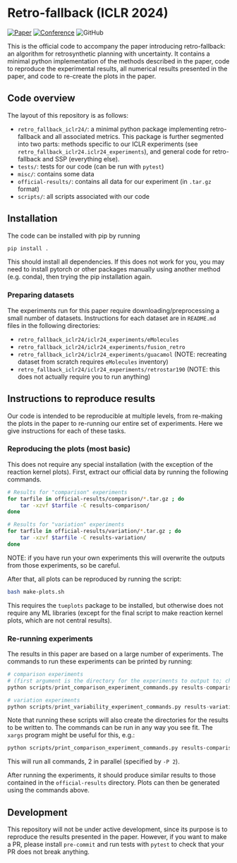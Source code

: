 # Retro-fallback (ICLR 2024)

[![Paper](http://img.shields.io/badge/paper-arxiv.2310.09270-B31B1B.svg)](https://arxiv.org/abs/2310.09270)
[![Conference](http://img.shields.io/badge/ICLR-2024-4b44ce.svg)](https://openreview.net/forum?id=dl0u4ODCuW)
![GitHub](https://img.shields.io/github/license/AustinT/retro-fallback-iclr24)

This is the official code to accompany the paper introducing retro-fallback:
an algorithm for retrosynthetic planning with uncertainty.
It contains a minimal python implementation of the methods
described in the paper, code to reproduce the experimental results,
all numerical results presented in the paper,
and code to re-create the plots in the paper.

## Code overview

The layout of this repository is as follows:

- `retro_fallback_iclr24/`: a minimal python package implementing retro-fallback and all associated metrics.
  This package is further segmented into two parts: methods specific to our ICLR experiments (see `retro_fallback_iclr24.iclr24_experiments`),
  and general code for retro-fallback and SSP (everything else).
- `tests/`: tests for our code (can be run with `pytest`)
- `misc/`: contains some data
- `official-results/`: contains all data for our experiment (in `.tar.gz` format)
- `scripts/`: all scripts associated with our code

## Installation

The code can be installed with pip by running

```bash
pip install .
```

This should install all dependencies.
If this does not work for you, you may need to install pytorch or other packages manually
using another method (e.g. conda),
then trying the pip installation again.

### Preparing datasets

The experiments run for this paper require downloading/preprocessing a small number of datasets.
Instructions for each dataset are in `README.md` files in the following directories:

- `retro_fallback_iclr24/iclr24_experiments/eMolecules`
- `retro_fallback_iclr24/iclr24_experiments/fusion_retro`
- `retro_fallback_iclr24/iclr24_experiments/guacamol` (NOTE: recreating dataset from scratch requires `eMolecules` inventory)
- `retro_fallback_iclr24/iclr24_experiments/retrostar190` (NOTE: this does not actually require you to run anything)

## Instructions to reproduce results

Our code is intended to be reproducible at multiple levels,
from re-making the plots in the paper to re-running our entire set of experiments.
Here we give instructions for each of these tasks.

### Reproducing the plots (most basic)

This does not require any special installation (with the exception of the reaction kernel plots).
First, extract our official data by running the following commands.

```bash
# Results for "comparison" experiments
for tarfile in official-results/comparison/*.tar.gz ; do
    tar -xzvf $tarfile -C results-comparison/
done

# Results for "variation" experiments
for tarfile in official-results/variation/*.tar.gz ; do
    tar -xzvf $tarfile -C results-variation/
done
```

NOTE: if you have run your own experiments this will overwrite the outputs from those experiments,
so be careful.

After that, all plots can be reproduced by running the script:

```bash
bash make-plots.sh
```

This requires the `tueplots` package to be installed, but otherwise does not require any ML libraries
(except for the final script to make reaction kernel plots, which are not central results).

### Re-running experiments

The results in this paper are based on a large number of experiments.
The commands to run these experiments can be printed by running:

```python
# comparison experiments
# (first argument is the directory for the experiments to output to; change if desired)
python scripts/print_comparison_experiment_commands.py results-comparison

# variation experiments
python scripts/print_variability_experiment_commands.py results-variation
```

Note that running these scripts will also create the directories for the results to be written to.
The commands can be run in any way you see fit.
The `xargs` program might be useful for this, e.g.:

```bash
python scripts/print_comparison_experiment_commands.py results-comparison | xargs -I {} -P 2 bash -c {}
```

This will run all commands, 2 in parallel (specified by `-P 2`).

After running the experiments,
it should produce similar results to those contained in the
`official-results` directory.
Plots can then be generated using the commands above.

## Development

This repository will not be under active development,
since its purpose is to reproduce the results presented in the paper.
However, if you want to make a PR,
please install `pre-commit` and run tests with `pytest`
to check that your PR does not break anything.
